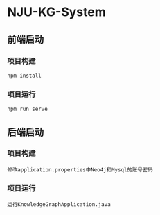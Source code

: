 # NJU-KG-System

## 前端启动 

### 项目构建
```
npm install
```
### 项目运行
```
npm run serve
```

## 后端启动 

### 项目构建
```
修改application.properties中Neo4j和Mysql的账号密码
```
### 项目运行
```
运行KnowledgeGraphApplication.java
```
